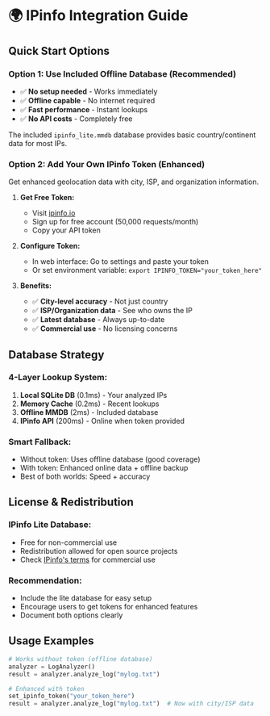 # 🌍 IPinfo Integration Guide

## Quick Start Options

### Option 1: Use Included Offline Database (Recommended)
- ✅ **No setup needed** - Works immediately
- ✅ **Offline capable** - No internet required
- ✅ **Fast performance** - Instant lookups
- ✅ **No API costs** - Completely free

The included `ipinfo_lite.mmdb` database provides basic country/continent data for most IPs.

### Option 2: Add Your Own IPinfo Token (Enhanced)
Get enhanced geolocation data with city, ISP, and organization information.

1. **Get Free Token:**
   - Visit [ipinfo.io](https://ipinfo.io)
   - Sign up for free account (50,000 requests/month)
   - Copy your API token

2. **Configure Token:**
   - In web interface: Go to settings and paste your token
   - Or set environment variable: `export IPINFO_TOKEN="your_token_here"`

3. **Benefits:**
   - ✅ **City-level accuracy** - Not just country
   - ✅ **ISP/Organization data** - See who owns the IP
   - ✅ **Latest database** - Always up-to-date
   - ✅ **Commercial use** - No licensing concerns

## Database Strategy

### 4-Layer Lookup System:
1. **Local SQLite DB** (0.1ms) - Your analyzed IPs
2. **Memory Cache** (0.2ms) - Recent lookups  
3. **Offline MMDB** (2ms) - Included database
4. **IPinfo API** (200ms) - Online when token provided

### Smart Fallback:
- Without token: Uses offline database (good coverage)
- With token: Enhanced online data + offline backup
- Best of both worlds: Speed + accuracy

## License & Redistribution

### IPinfo Lite Database:
- Free for non-commercial use
- Redistribution allowed for open source projects
- Check [IPinfo's terms](https://ipinfo.io/terms) for commercial use

### Recommendation:
- Include the lite database for easy setup
- Encourage users to get tokens for enhanced features
- Document both options clearly

## Usage Examples

```python
# Works without token (offline database)
analyzer = LogAnalyzer()
result = analyzer.analyze_log("mylog.txt")

# Enhanced with token
set_ipinfo_token("your_token_here") 
result = analyzer.analyze_log("mylog.txt")  # Now with city/ISP data
```
